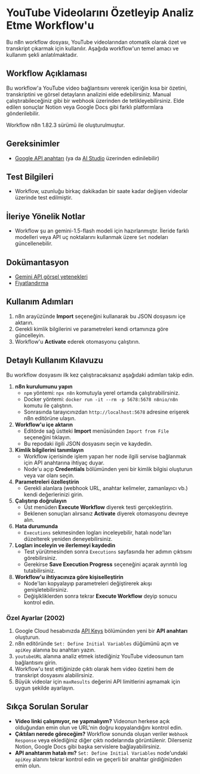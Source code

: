 # YouTube Videolarını Özetleyip Analiz Etme Workflow'u

Bu n8n workflow dosyası, YouTube videolarından otomatik olarak özet ve transkript çıkarmak için kullanılır. Aşağıda workflow'un temel amacı ve kullanım şekli anlatılmaktadır.

## Workflow Açıklaması

Bu workflow'a YouTube video bağlantısını vererek içeriğin kısa bir özetini, transkriptini ve görsel detayların analizini elde edebilirsiniz. Manual çalıştırabileceğiniz gibi bir webhook üzerinden de tetikleyebilirsiniz. Elde edilen sonuçlar Notion veya Google Docs gibi farklı platformlara gönderilebilir.

Workflow n8n 1.82.3 sürümü ile oluşturulmuştur.

## Gereksinimler
* [Google API anahtarı](https://console.developers.google.com/) (ya da [AI Studio](https://aistudio.google.com/apikey) üzerinden edinilebilir)

## Test Bilgileri
* Workflow, uzunluğu birkaç dakikadan bir saate kadar değişen videolar üzerinde test edilmiştir.

## İleriye Yönelik Notlar
* Workflow şu an gemini-1.5-flash modeli için hazırlanmıştır. İleride farklı modelleri veya API uç noktalarını kullanmak üzere `Set` nodeları güncellenebilir.

## Dokümantasyon
* [Gemini API görsel yetenekleri](https://ai.google.dev/gemini-api/docs/vision?lang=python)
* [Fiyatlandırma](https://ai.google.dev/gemini-api/docs/pricing)

## Kullanım Adımları
1. n8n arayüzünde **Import** seçeneğini kullanarak bu JSON dosyasını içe aktarın.
2. Gerekli kimlik bilgilerini ve parametreleri kendi ortamınıza göre güncelleyin.
3. Workflow'u **Activate** ederek otomasyonu çalıştırın.
## Detaylı Kullanım Kılavuzu

Bu workflow dosyasını ilk kez çalıştıracaksanız aşağıdaki adımları takip edin.

1. **n8n kurulumunu yapın**
   - `npm` yöntemi: `npx n8n` komutuyla yerel ortamda çalıştırabilirsiniz.
   - Docker yöntemi: `docker run -it --rm -p 5678:5678 n8nio/n8n` komutu ile çalıştırın.
   - Sonrasında tarayıcınızdan `http://localhost:5678` adresine erişerek n8n editörüne ulaşın.
2. **Workflow'u içe aktarın**
   - Editörde sağ üstteki **Import** menüsünden `Import from File` seçeneğini tıklayın.
   - Bu repodaki ilgili JSON dosyasını seçin ve kaydedin.
3. **Kimlik bilgilerini tanımlayın**
   - Workflow içerisinde işlem yapan her node ilgili servise bağlanmak için API anahtarına ihtiyaç duyar.
   - Node'u açıp **Credentials** bölümünden yeni bir kimlik bilgisi oluşturun veya var olanı seçin.
4. **Parametreleri özelleştirin**
   - Gerekli alanlara (webhook URL, anahtar kelimeler, zamanlayıcı vb.) kendi değerlerinizi girin.
5. **Çalıştırıp doğrulayın**
   - Üst menüden **Execute Workflow** diyerek testi gerçekleştirin.
   - Beklenen sonuçları alırsanız **Activate** diyerek otomasyonu devreye alın.
6. **Hata durumunda**
   - `Executions` sekmesinden logları inceleyebilir, hatalı node'ları düzelterek yeniden deneyebilirsiniz.
7. **Logları inceleyin ve ilerlemeyi kaydedin**
   - Test yürütmesinden sonra `Executions` sayfasında her adımın çıktısını görebilirsiniz.
   - Gerekirse **Save Execution Progress** seçeneğini açarak ayrıntılı log tutabilirsiniz.
8. **Workflow'u ihtiyacınıza göre kişiselleştirin**
   - Node'ları kopyalayıp parametreleri değiştirerek akışı genişletebilirsiniz.
   - Değişikliklerden sonra tekrar **Execute Workflow** deyip sonucu kontrol edin.

### Özel Ayarlar (2002)
1. Google Cloud hesabınızda [API Keys](https://console.cloud.google.com/apis/credentials) bölümünden yeni bir **API anahtarı** oluşturun.
2. n8n editöründe `Set: Define Initial Variables` düğümünü açın ve `apiKey` alanına bu anahtarı yazın.
3. `youtubeURL` alanına analiz etmek istediğiniz YouTube videosunun tam bağlantısını girin.
4. Workflow'u test ettiğinizde çıktı olarak hem video özetini hem de transkript dosyasını alabilirsiniz.
5. Büyük videolar için `maxResults` değerini API limitlerini aşmamak için uygun şekilde ayarlayın.

## Sıkça Sorulan Sorular
* **Video linki çalışmıyor, ne yapmalıyım?** Videonun herkese açık olduğundan emin olun ve URL'nin doğru kopyalandığını kontrol edin.
* **Çıktıları nerede göreceğim?** Workflow sonunda oluşan veriler `Webhook Response` veya eklediğiniz diğer çıktı nodelarında görüntülenir. Dilerseniz Notion, Google Docs gibi başka servislere bağlayabilirsiniz.
* **API anahtarım hatalı mı?** `Set: Define Initial Variables` node'undaki `apiKey` alanını tekrar kontrol edin ve geçerli bir anahtar girdiğinizden emin olun.

